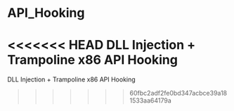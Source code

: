 # API_Hooking
<<<<<<< HEAD
DLL Injection + Trampoline x86 API Hooking
=======
DLL Injection + Trampoline x86 API Hooking
>>>>>>> 60fbc2adf2fe0bd347acbce39a181533aa64179a
